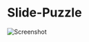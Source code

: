 # Slide-Puzzle
![Screenshot](https://user-images.githubusercontent.com/99805362/154300602-f125aa84-80eb-4abf-a0c2-930c7d3b97b9.png)
